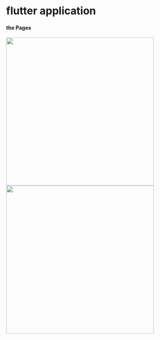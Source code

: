 # flutter application 

#### the Pages
<p float="left">
  <img src="https://github.com/user-attachments/assets/f36b31e2-bbe5-4f5f-b9f9-4bf7bd6b0dec" width="400" style="margin-right: 20px;" />
  <img src="https://github.com/user-attachments/assets/f86bda36-69f4-44d8-a977-08c3314cde49" width="400" />
</p>
